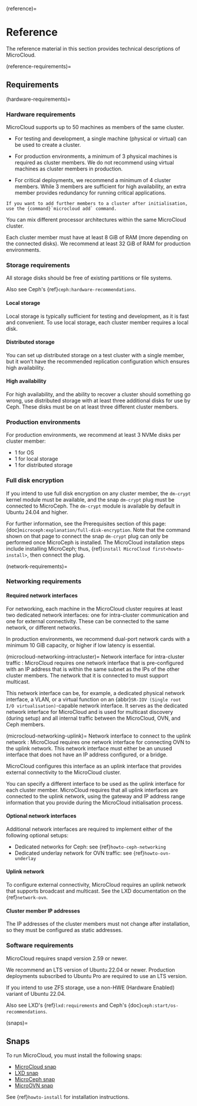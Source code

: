 (reference)=
# Reference

The reference material in this section provides technical descriptions of MicroCloud.

(reference-requirements)=
## Requirements

(hardware-requirements)=
### Hardware requirements

MicroCloud supports up to 50 machines as members of the same cluster.

- For testing and development, a single machine (physical or virtual) can be used to create a cluster. 

- For production environments, a minimum of 3 physical machines is required as cluster members. We do not recommend using virtual machines as cluster members in production.

- For critical deployments, we recommend a minimum of 4 cluster members. While 3 members are sufficient for high availability, an extra member provides redundancy for running critical applications.

```{tip}
If you want to add further members to a cluster after initialisation, use the {command}`microcloud add` command.
```

You can mix different processor architectures within the same MicroCloud cluster. 

Each cluster member must have at least 8 GiB of RAM (more depending on the connected disks). We recommend at least 32 GiB of RAM for production environments.

### Storage requirements

All storage disks should be free of existing partitions or file systems.

Also see Ceph's {ref}`ceph:hardware-recommendations`.

#### Local storage
Local storage is typically sufficient for testing and development, as it is fast and convenient. To use local storage, each cluster member requires a local disk.

#### Distributed storage
You can set up distributed storage on a test cluster with a single member, but it won’t have the recommended replication configuration which ensures high availability.

#### High availability

For high availability, and the ability to recover a cluster should something go wrong, use distributed storage with at least three additional disks for use by Ceph. These disks must be on at least three different cluster members.

### Production environments

For production environments, we recommend at least 3 NVMe disks per cluster member:
- 1 for OS
- 1 for local storage
- 1 for distributed storage

### Full disk encryption

If you intend to use full disk encryption on any cluster member, the `dm-crypt` kernel module must be available, and the snap `dm-crypt` plug must be connected to MicroCeph. The `dm-crypt` module is available by default in Ubuntu 24.04 and higher.

For further information, see the Prerequisites section of this page: {doc}`microceph:explanation/full-disk-encryption`. Note that the command shown on that page to connect the snap `dm-crypt` plug can only be performed once MicroCeph is installed. The MicroCloud installation steps include installing MicroCeph; thus, {ref}`install MicroCloud first<howto-install>`, then connect the plug. 

(network-requirements)=
### Networking requirements

#### Required network interfaces

For networking, each machine in the MicroCloud cluster requires at least two dedicated network interfaces: one for intra-cluster communication and one for external connectivity. These can be connected to the same network, or different networks.

In production environments, we recommend dual-port network cards with a minimum 10 GiB capacity, or higher if low latency is essential.

(microcloud-networking-intracluster)=
Network interface for intra-cluster traffic
:  MicroCloud requires one network interface that is pre-configured with an IP address that is within the same subnet as the IPs of the other cluster members.
   The network that it is connected to must support multicast.

   This network interface can be, for example, a dedicated physical network interface, a VLAN, or a virtual function on an {abbr}`SR-IOV (Single root I/O virtualisation)`-capable network interface.
   It serves as the dedicated network interface for MicroCloud and is used for multicast discovery (during setup) and all internal traffic between the MicroCloud, OVN, and Ceph members.

(microcloud-networking-uplink)=
Network interface to connect to the uplink network
:  MicroCloud requires one network interface for connecting OVN to the uplink network.
   This network interface must either be an unused interface that does not have an IP address configured, or a bridge.

   MicroCloud configures this interface as an uplink interface that provides external connectivity to the MicroCloud cluster.

   You can specify a different interface to be used as the uplink interface for each cluster member.
   MicroCloud requires that all uplink interfaces are connected to the uplink network, using the gateway and IP address range information that you provide during the MicroCloud initialisation process.

#### Optional network interfaces

Additional network interfaces are required to implement either of the following optional setups:

- Dedicated networks for Ceph: see {ref}`howto-ceph-networking`
- Dedicated underlay network for OVN traffic: see {ref}`howto-ovn-underlay`

#### Uplink network

To configure external connectivity, MicroCloud requires an uplink network that supports broadcast and multicast. See the LXD documentation on the {ref}`network-ovn`.

#### Cluster member IP addresses

The IP addresses of the cluster members must not change after installation, so they must be configured as static addresses.

### Software requirements

MicroCloud requires snapd version 2.59 or newer.

We recommend an LTS version of Ubuntu 22.04 or newer. Production deployments subscribed to Ubuntu Pro are required to use an LTS version. 

If you intend to use ZFS storage, use a non-HWE (Hardware Enabled) variant of Ubuntu 22.04.

Also see LXD's {ref}`lxd:requirements` and Ceph's {doc}`ceph:start/os-recommendations`.

(snaps)=
## Snaps

To run MicroCloud, you must install the following snaps:

- [MicroCloud snap](https://snapcraft.io/microcloud)
- [LXD snap](https://snapcraft.io/lxd)
- [MicroCeph snap](https://snapcraft.io/microceph)
- [MicroOVN snap](https://snapcraft.io/microovn)

See {ref}`howto-install` for installation instructions.
